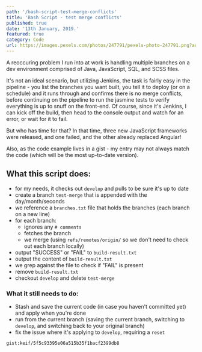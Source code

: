 ```yaml
---
path: '/bash-script-test-merge-conflicts'
title: 'Bash Script - test merge conflicts'
published: true
date: '13th January, 2019.'
featured: true
category: Code
url: https://images.pexels.com/photos/247791/pexels-photo-247791.png?auto=compress&cs=tinysrgb&dpr=2&h=750&w=1260
---
```


A reoccuring problem I run into at work is handling multiple branches on a dev environment comprised of Java, JavaScript, SQL, and SCSS files.

It's not an ideal scenario, but utilizing Jenkins, the task is fairly easy in the pipeline - you list the branches you want built, you tell it to deploy (or on a schedule) and it runs through and confirms there is no merge conflicts, before continuing on the pipeline to run the jasmine tests to verify everything is up to snuff on the front-end. Of course, since it's Jenkins, I can kick off the build, then head to the console output and watch for an error, or wait for it to fail.

But who has time for that? In that time, three new JavaScript frameworks were released, and one failed, and the other already replaced Angular!

Also, as the code example lives in a gist - my entry may not always match the code (which will be the most up-to-date version).

## What this script does:
- for my needs, it checks out `develop` and pulls to be sure it's up to date
- create a branch `test-merge` that is appended with the day/month/seconds
- we reference a `branches.txt` file that holds the branches (each branch on a new line)
- for each branch:
  - ignores any `# comments`
  - fetches the branch
  - we merge (using `refs/remotes/origin/` so we don't need to check out each branch locally)
- output "SUCCESS" or "FAIL" to `build-result.txt`
- output the content of `build-result.txt`
- we grep against the file to check if "FAIL" is present
- remove `build-result.txt`
- checkout `develop` and delete `test-merge`

### What it still needs to do:
- Stash and save the current code (in case you haven't committed yet) and apply when you're done
- run from the current branch (saving the current branch, switching to `develop`, and switching back to your original branch)
- fix the issue where it's applying to `develop`, requiring a `reset`

`gist:keif/5f5c93395e06a515b35f1bacf2399db8`